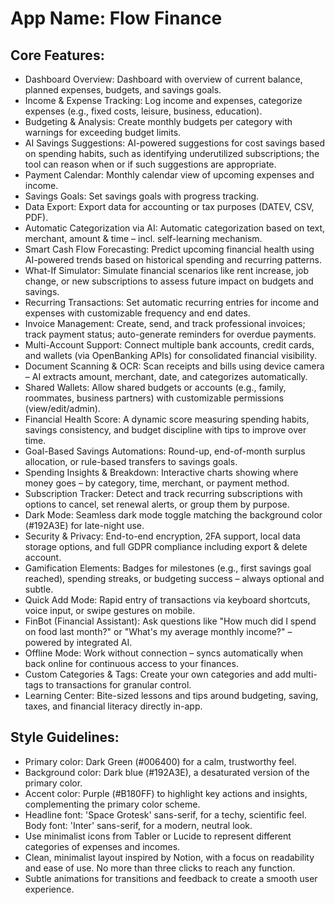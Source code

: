 # **App Name**: Flow Finance

## Core Features:

- Dashboard Overview: Dashboard with overview of current balance, planned expenses, budgets, and savings goals.
- Income & Expense Tracking: Log income and expenses, categorize expenses (e.g., fixed costs, leisure, business, education).
- Budgeting & Analysis: Create monthly budgets per category with warnings for exceeding budget limits.
- AI Savings Suggestions: AI-powered suggestions for cost savings based on spending habits, such as identifying underutilized subscriptions; the tool can reason when or if such suggestions are appropriate.
- Payment Calendar: Monthly calendar view of upcoming expenses and income.
- Savings Goals: Set savings goals with progress tracking.
- Data Export: Export data for accounting or tax purposes (DATEV, CSV, PDF).
- Automatic Categorization via AI: Automatic categorization based on text, merchant, amount & time – incl. self-learning mechanism.
- Smart Cash Flow Forecasting: Predict upcoming financial health using AI-powered trends based on historical spending and recurring patterns.
- What-If Simulator: Simulate financial scenarios like rent increase, job change, or new subscriptions to assess future impact on budgets and savings.
- Recurring Transactions: Set automatic recurring entries for income and expenses with customizable frequency and end dates.
- Invoice Management: Create, send, and track professional invoices; track payment status; auto-generate reminders for overdue payments.
- Multi-Account Support: Connect multiple bank accounts, credit cards, and wallets (via OpenBanking APIs) for consolidated financial visibility.
- Document Scanning & OCR: Scan receipts and bills using device camera – AI extracts amount, merchant, date, and categorizes automatically.
- Shared Wallets: Allow shared budgets or accounts (e.g., family, roommates, business partners) with customizable permissions (view/edit/admin).
- Financial Health Score: A dynamic score measuring spending habits, savings consistency, and budget discipline with tips to improve over time.
- Goal-Based Savings Automations: Round-up, end-of-month surplus allocation, or rule-based transfers to savings goals.
- Spending Insights & Breakdown: Interactive charts showing where money goes – by category, time, merchant, or payment method.
- Subscription Tracker: Detect and track recurring subscriptions with options to cancel, set renewal alerts, or group them by purpose.
- Dark Mode: Seamless dark mode toggle matching the background color (#192A3E) for late-night use.
- Security & Privacy: End-to-end encryption, 2FA support, local data storage options, and full GDPR compliance including export & delete account.
- Gamification Elements: Badges for milestones (e.g., first savings goal reached), spending streaks, or budgeting success – always optional and subtle.
- Quick Add Mode: Rapid entry of transactions via keyboard shortcuts, voice input, or swipe gestures on mobile.
- FinBot (Financial Assistant): Ask questions like "How much did I spend on food last month?" or "What's my average monthly income?" – powered by integrated AI.
- Offline Mode: Work without connection – syncs automatically when back online for continuous access to your finances.
- Custom Categories & Tags: Create your own categories and add multi-tags to transactions for granular control.
- Learning Center: Bite-sized lessons and tips around budgeting, saving, taxes, and financial literacy directly in-app.

## Style Guidelines:

- Primary color: Dark Green (#006400) for a calm, trustworthy feel.
- Background color: Dark blue (#192A3E), a desaturated version of the primary color.
- Accent color: Purple (#B180FF) to highlight key actions and insights, complementing the primary color scheme.
- Headline font: 'Space Grotesk' sans-serif, for a techy, scientific feel. Body font: 'Inter' sans-serif, for a modern, neutral look.
- Use minimalist icons from Tabler or Lucide to represent different categories of expenses and incomes.
- Clean, minimalist layout inspired by Notion, with a focus on readability and ease of use. No more than three clicks to reach any function.
- Subtle animations for transitions and feedback to create a smooth user experience.
